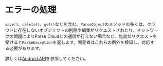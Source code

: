# エラーの処理

`save()`、`delete()`、`get()`などを含む、`ParseObject`のメソッドの多くは、クラウドに存在しないオブジェクトの削除や編集がリクエストされたり、ネットワークの問題によりParse Cloudとの通信が行えない場合など、無効なリクエストを受けると`ParseException`を返します。開発者はこれらの例外を検知し、対応する必要があります。

詳しくは[Android API](/docs/android)を参照してください。
